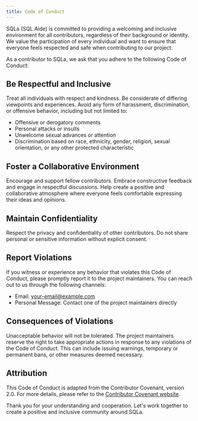 ```yaml
---
title: Code of Conduct
---
```



SQLa (SQL Aide) is committed to providing a welcoming and inclusive environment
for all contributors, regardless of their background or identity. We value the
participation of every individual and want to ensure that everyone feels
respected and safe when contributing to our project.

As a contributor to SQLa, we ask that you adhere to the following Code of
Conduct:

## Be Respectful and Inclusive

Treat all individuals with respect and kindness. Be considerate of differing
viewpoints and experiences. Avoid any form of harassment, discrimination, or
offensive behavior, including but not limited to:

- Offensive or derogatory comments
- Personal attacks or insults
- Unwelcome sexual advances or attention
- Discrimination based on race, ethnicity, gender, religion, sexual orientation,
  or any other protected characteristic

## Foster a Collaborative Environment

Encourage and support fellow contributors. Embrace constructive feedback and
engage in respectful discussions. Help create a positive and collaborative
atmosphere where everyone feels comfortable expressing their ideas and opinions.

## Maintain Confidentiality

Respect the privacy and confidentiality of other contributors. Do not share
personal or sensitive information without explicit consent.

## Report Violations

If you witness or experience any behavior that violates this Code of Conduct,
please promptly report it to the project maintainers. You can reach out to us
through the following channels:

- Email: your-email@example.com
- Personal Message: Contact one of the project maintainers directly

## Consequences of Violations

Unacceptable behavior will not be tolerated. The project maintainers reserve the
right to take appropriate actions in response to any violations of the Code of
Conduct. This can include issuing warnings, temporary or permanent bans, or
other measures deemed necessary.

## Attribution

This Code of Conduct is adapted from the Contributor Covenant, version 2.0. For
more details, please refer to the
[Contributor Covenant website](https://www.contributor-covenant.org/).

Thank you for your understanding and cooperation. Let's work together to create
a positive and inclusive community around SQLa.
